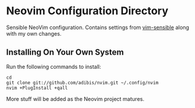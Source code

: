 # Neovim Configuration Directory

Sensible NeoVim configuration. Contains settings from [vim-sensible](https://github.com/tpope/vim-sensible) along with my own changes.

## Installing On Your Own System

Run the following commands to install:

    cd
    git clone git://github.com/adibis/nvim.git ~/.config/nvim
    nvim +PlugInstall +qall

More stuff will be added as the Neovim project matures.
